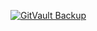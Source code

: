 [![GitVault Backup](https://img.shields.io/badge/GitVault-Protected-blue)](https://ipfs.io/ipfs/bafybeiaki7f3lerftifsnm6zbcreffaixgydfdrxhh5yqqul3b5wmlokw4)
